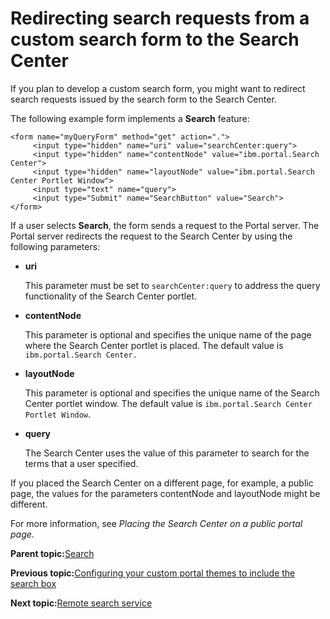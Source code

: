 # Redirecting search requests from a custom search form to the Search Center

If you plan to develop a custom search form, you might want to redirect search requests issued by the search form to the Search Center.

The following example form implements a **Search** feature:

```
<form name="myQueryForm" method="get" action=".">
     <input type="hidden" name="uri" value="searchCenter:query"> 
     <input type="hidden" name="contentNode" value="ibm.portal.Search Center">
     <input type="hidden" name="layoutNode" value="ibm.portal.Search Center Portlet Window">
     <input type="text" name="query"> 
     <input type="Submit" name="SearchButton" value="Search">
</form>
```

If a user selects **Search**, the form sends a request to the Portal server. The Portal server redirects the request to the Search Center by using the following parameters:

-   **uri**

    This parameter must be set to `searchCenter:query` to address the query functionality of the Search Center portlet.

-   **contentNode**

    This parameter is optional and specifies the unique name of the page where the Search Center portlet is placed. The default value is `ibm.portal.Search Center.`

-   **layoutNode**

    This parameter is optional and specifies the unique name of the Search Center portlet window. The default value is `ibm.portal.Search Center Portlet Window`.

-   **query**

    The Search Center uses the value of this parameter to search for the terms that a user specified.


If you placed the Search Center on a different page, for example, a public page, the values for the parameters contentNode and layoutNode might be different.

For more information, see *Placing the Search Center on a public portal page*.

**Parent topic:**[Search](../wcm/wcm_dev_search.md)

**Previous topic:**[Configuring your custom portal themes to include the search box](../admin-system/srcconfthmsforsrch.md)

**Next topic:**[Remote search service](../admin-system/srcusgrmtsrchsrv.md)

